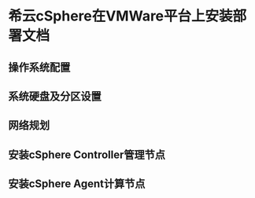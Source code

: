 # 希云cSphere在VMWare平台上安装部署文档

## 操作系统配置

## 系统硬盘及分区设置

## 网络规划

## 安装cSphere Controller管理节点

## 安装cSphere Agent计算节点